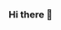 ### Hi there 👋

<!--
**LilianReanda/lilianreanda** is a ✨ _special_ ✨ repository because its `README.md` (this file) appears on your GitHub profile.

Here are some ideas to get you started:

👋 Hi, I’m Lilian Reanda.
🌎 Currently a Consultant in the United States but open to worldwide opportunities.
👀 I graduated with a Bachelor's in Computer Science at John Brown University.
🌱 I’m currently working as a Research Data Analyst but am open to software development opportunities.
💻 The software I primarily use are Python, Salesforce, and AI Research.
📫 You may reach me at: lilianreanda@gmail.com
-->
